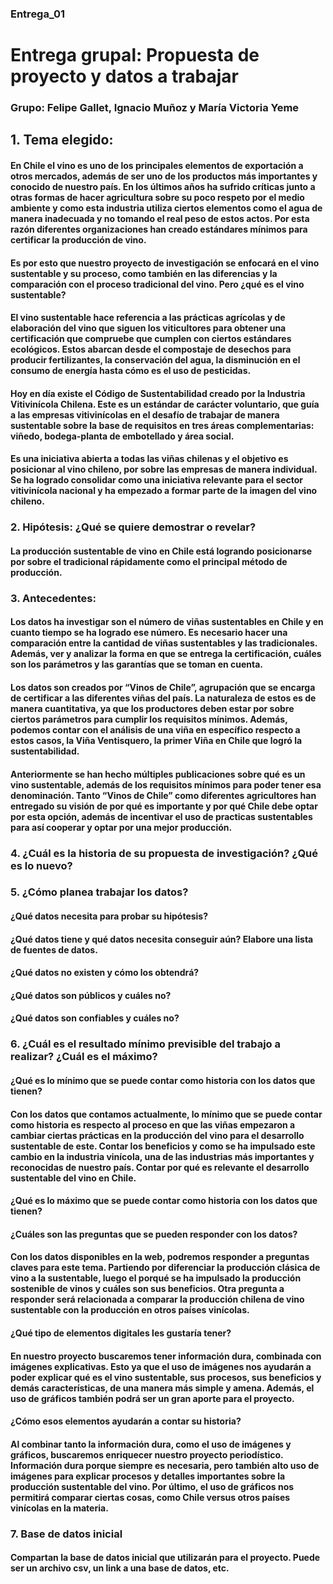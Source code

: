 ### Entrega_01
# Entrega grupal: Propuesta de proyecto y datos a trabajar

### Grupo: Felipe Gallet, Ignacio Muñoz y María Victoria Yeme

## **1. Tema elegido:**

#### En Chile el vino es uno de los principales elementos de exportación a otros mercados, además de ser uno de los productos más importantes y conocido de nuestro país. En los últimos años ha sufrido críticas junto a otras formas de hacer agricultura sobre su poco respeto por el medio ambiente y como esta industria utiliza ciertos elementos como el agua de manera inadecuada y no tomando el real peso de estos actos. Por esta razón diferentes organizaciones han creado estándares mínimos para certificar la producción de vino.

#### Es por esto que nuestro proyecto de investigación se enfocará en el vino sustentable y su proceso, como también en las diferencias y la comparación con el proceso tradicional del vino. Pero ¿qué es el vino sustentable?

#### El vino sustentable hace referencia a las prácticas agrícolas y de elaboración del vino que siguen los viticultores para obtener una certificación que compruebe que cumplen con ciertos estándares ecológicos. Estos abarcan desde el compostaje de desechos para producir fertilizantes, la conservación del agua, la disminución en el consumo de energía hasta cómo es el uso de pesticidas.

#### Hoy en día existe el Código de Sustentabilidad creado por la Industria Vitivinícola Chilena. Este es un estándar de carácter voluntario, que guía a las empresas vitivinícolas en el desafío de trabajar de manera sustentable sobre la base de requisitos en tres áreas complementarias: viñedo, bodega-planta de embotellado y área social.

#### Es una iniciativa abierta a todas las viñas chilenas y el objetivo es posicionar al vino chileno, por sobre las empresas de manera individual. Se ha logrado consolidar como una iniciativa relevante para el sector vitivinícola nacional y ha empezado a formar parte de la imagen del vino chileno. 

### **2. Hipótesis:**  ¿Qué se quiere demostrar o revelar? 

#### La producción sustentable de vino en Chile está logrando posicionarse por sobre el tradicional rápidamente como el principal método de producción.

### **3. Antecedentes:**

#### Los datos ha investigar son el número de viñas sustentables en Chile y en cuanto tiempo se ha logrado ese número. Es necesario hacer una comparación entre la cantidad de viñas sustentables y las tradicionales.  Además, ver y analizar la forma en que se entrega la certificación, cuáles son los parámetros y las garantías que se toman en cuenta. 

#### Los datos son creados por “Vinos de Chile”, agrupación que se encarga de certificar a las diferentes viñas del país. La naturaleza de estos es de manera cuantitativa, ya que los productores deben estar por sobre ciertos parámetros para cumplir los requisitos mínimos. Además, podemos contar con el análisis de una viña en específico respecto a estos casos, la Viña Ventisquero, la primer Viña en Chile que logró la sustentabilidad.

#### Anteriormente se han hecho múltiples publicaciones sobre qué es un vino sustentable, además de los requisitos mínimos para poder tener esa denominación. Tanto “Vinos de Chile” como diferentes agricultores han entregado su visión de por qué es importante y por qué Chile debe optar por esta opción, además de incentivar el uso de practicas sustentables para así cooperar y optar por una mejor producción. 

### **4. ¿Cuál es la historia de su propuesta de investigación? ¿Qué es lo nuevo?**

### **5. ¿Cómo planea trabajar los datos?**

#### ¿Qué datos necesita para probar su hipótesis?
#### ¿Qué datos tiene y qué datos necesita conseguir aún? Elabore una lista de fuentes de datos.
#### ¿Qué datos no existen y cómo los obtendrá?
#### ¿Qué datos son públicos y cuáles no?
#### ¿Qué datos son confiables y cuáles no?

### **6. ¿Cuál es el resultado mínimo previsible del trabajo a realizar? ¿Cuál es el máximo?**

#### ¿Qué es lo mínimo que se puede contar como historia con los datos que tienen?
#### Con los datos que contamos actualmente, lo mínimo que se puede contar como historia es respecto al proceso en que las viñas empezaron a cambiar ciertas prácticas en la producción del vino para el desarrollo sustentable de este. Contar los beneficios y como se ha impulsado este cambio en la industria vinícola, una de las industrias más importantes y reconocidas de nuestro país. Contar por qué es relevante el desarrollo sustentable del vino en Chile.

#### ¿Qué es lo máximo que se puede contar como historia con los datos que tienen?

#### ¿Cuáles son las preguntas que se pueden responder con los datos?
#### Con los datos disponibles en la web, podremos responder a preguntas claves para este tema. Partiendo por diferenciar la producción clásica de vino a la sustentable, luego el porqué se ha impulsado la producción sostenible de vinos y cuáles son sus beneficios. Otra pregunta a responder será relacionada a comparar la producción chilena de vino sustentable con la producción en otros países vinícolas. 

#### ¿Qué tipo de elementos digitales les gustaría tener?
#### En nuestro proyecto buscaremos tener información dura, combinada con imágenes explicativas. Esto ya que el uso de imágenes nos ayudarán a poder explicar qué es el vino sustentable, sus procesos, sus beneficios y demás características, de una manera más simple y amena. Además, el uso de gráficos también podrá ser un gran aporte para el proyecto. 

#### ¿Cómo esos elementos ayudarán a contar su historia?
#### Al combinar tanto la información dura, como el uso de imágenes y gráficos, buscaremos enriquecer nuestro proyecto periodístico. Información dura porque siempre es necesaria, pero también alto uso de imágenes para explicar procesos y detalles importantes sobre la producción sustentable del vino. Por último, el uso de gráficos nos permitirá comparar ciertas cosas, como Chile versus otros países vinícolas en la materia.

### **7. Base de datos inicial**

#### Compartan la base de datos inicial que utilizarán para el proyecto. Puede ser un archivo csv, un link a una base de datos, etc.